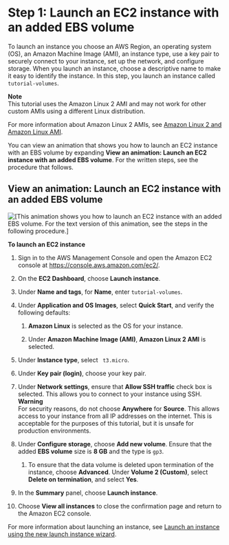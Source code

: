 # Step 1: Launch an EC2 instance with an added EBS volume<a name="step1-launch-instance-with-ebs-volume"></a>

 To launch an instance you choose an AWS Region, an operating system \(OS\), an Amazon Machine Image \(AMI\), an instance type, use a key pair to securely connect to your instance, set up the network, and configure storage\. When you launch an instance, choose a descriptive name to make it easy to identify the instance\. In this step, you launch an instance called `tutorial-volumes`\.

**Note**  
This tutorial uses the Amazon Linux 2 AMI and may not work for other custom AMIs using a different Linux distribution\.

For more information about Amazon Linux 2 AMIs, see [Amazon Linux 2 and Amazon Linux AMI](https://docs.aws.amazon.com/AWSEC2/latest/UserGuide/AMIs.html#amazon-linux)\.

You can view an animation that shows you how to launch an EC2 instance with an EBS volume by expanding **View an animation: Launch an EC2 instance with an added EBS volume**\. For the written steps, see the procedure that follows\.

## View an animation: Launch an EC2 instance with an added EBS volume<a name="step1-launch-instance-with-ebs-volume-animation"></a>

![\[This animation shows you how to launch an EC2 instance with an added EBS volume. For the text version of this animation, see the steps in the following procedure.\]](http://docs.aws.amazon.com/AWSEC2/latest/UserGuide/images/ec2-instance-with-volume.gif)

**To launch an EC2 instance**

1. Sign in to the AWS Management Console and open the Amazon EC2 console at [https://console\.aws\.amazon\.com/ec2/](https://console.aws.amazon.com/ec2/)\.

1. On the **EC2 Dashboard**, choose **Launch instance**\.

1. Under **Name and tags**, for **Name**, enter `tutorial-volumes`\.

1. Under **Application and OS Images**, select **Quick Start**, and verify the following defaults:

   1. **Amazon Linux** is selected as the OS for your instance\.

   1. Under **Amazon Machine Image \(AMI\)**, **Amazon Linux 2 AMI** is selected\.

1. Under **Instance type**, select ` t3.micro`\.

1. Under **Key pair \(login\)**, choose your key pair\.

1. Under **Network settings**, ensure that **Allow SSH traffic** check box is selected\. This allows you to connect to your instance using SSH\.
**Warning**  
For security reasons, do not choose **Anywhere** for **Source**\. This allows access to your instance from all IP addresses on the internet\. This is acceptable for the purposes of this tutorial, but it is unsafe for production environments\.

1. Under **Configure storage**, choose **Add new volume**\. Ensure that the added **EBS volume** size is **8 GB** and the type is `gp3`\.

   1. To ensure that the data volume is deleted upon termination of the instance, choose **Advanced**\. Under **Volume 2 \(Custom\)**, select **Delete on termination**, and select **Yes**\.

1. In the **Summary** panel, choose **Launch instance**\.

1. Choose **View all instances** to close the confirmation page and return to the Amazon EC2 console\.

For more information about launching an instance, see [ Launch an instance using the new launch instance wizard](https://docs.aws.amazon.com/AWSEC2/latest/UserGuide/ec2-launch-instance-wizard.html)\.